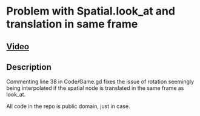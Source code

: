 # Problem with Spatial.look_at and translation in same frame

## [Video](https://www.youtube.com/watch?v=wy1nhFdu7uc)

## Description

Commenting line 38 in Code/Game.gd fixes the issue of rotation seemingly 
being interpolated if the spatial node is translated in the same frame 
as look_at.

All code in the repo is public domain, just in case.
